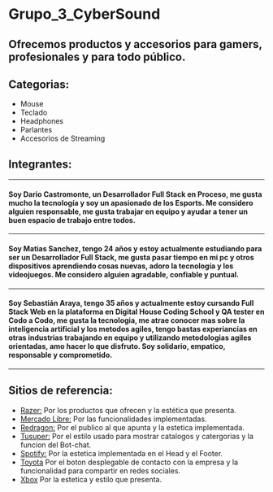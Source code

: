 # Grupo_3_CyberSound

## Ofrecemos productos y accesorios para gamers, profesionales y para todo público. 
## Categorias:
- Mouse 
- Teclado
- Headphones
- Parlantes
- Accesorios de Streaming

## Integrantes:
-------------------------------------------------------------------------------------------------------------------------------------------------------------------------------------
#### Soy Dario Castromonte, un Desarrollador Full Stack en Proceso, me gusta mucho la tecnología y soy un apasionado de los Esports. Me considero alguien responsable, me gusta trabajar en equipo y ayudar a tener un buen espacio de trabajo entre todos.      
-------------------------------------------------------------------------------------------------------------------------------------------------------------------------------------
#### Soy Matias Sanchez, tengo 24 años y estoy actualmente estudiando para ser un Desarrollador Full Stack, me gusta pasar tiempo en mi pc y otros dispositivos aprendiendo cosas nuevas, adoro la tecnología y los videojuegos. Me considero alguien agradable, confiable y puntual.
-------------------------------------------------------------------------------------------------------------------------------------------------------------------------------------
#### Soy Sebastián Araya, tengo 35 años y actualmente estoy cursando Full Stack Web en la plataforma en Digital House Coding School y QA tester en Codo a Codo, me gusta la tecnologia, me atrae conocer mas sobre la inteligencia artificial y los metodos agiles, tengo bastas experiancias en otras industrias trabajando en equipo y utilizando metodologias agiles orientadas, amo hacer lo que disfruto. Soy solidario, empatico, responsable y comprometido.
-------------------------------------------------------------------------------------------------------------------------------------------------------------------------------------

## Sitios de referencia:
- [Razer:](https://www.razer.com/)
Por los productos que ofrecen y la estética que presenta.
- [Mercado Libre:](https://www.mercadolibre.com.ar)
Por las funcionalidades implementadas.
- [Redragon:](https://redragonla.com/)
Por el publico al que apunta y la estetica implementada.
- [Tusuper:](https://tusuper.com.ar/)
Por el estilo usado para mostrar catalogos y catergorias y la funcion del Bot-chat.
- [Spotify:](https://www.spotify.com/ar/)
Por la estetica implementada en el Head y el Footer.
- [Toyota](https://www.toyota.com.ar/)
Por el boton desplegable de contacto con la empresa y la funcionalidad para compartir en redes sociales.
- [Xbox](https://www.xbox.com/es-AR)
Por la estetica y estilo que presenta.